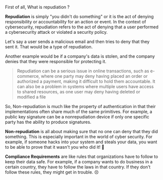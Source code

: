 First of all, What is repudiation ?

**Repudiation** is simply "you didn't do something" or it is the act of denying responsibility or accountability for an action or event. In the context of cybersecurity, repudiation refers to the act of denying that a user performed a cybersecurity attack or violated a security policy.

Let's say a user sends a malicious email and then tries to deny that they sent it. That would be a type of repudiation.  

Another example would be if a company's data is stolen, and the company denies that they were responsible for protecting it.

> Repudiation can be a serious issue in online transactions, such as e-commerce, where one party may deny having placed an order or authorized a payment, making it difficult to hold them accountable. It can also be a problem in systems where multiple users have access to shared resources, as one user may deny having deleted or modified a file

So, Non-repudiation is much like the property of authentication in that their implementations often share much of the same primitives. For example, a public key signature can be a nonrepudiation device if only one specific party has the ability to produce signatures.

**Non-repudiation** is all about making sure that no one can deny that they did something. This is especially important in the world of cyber security. For example, if someone hacks into your system and steals your data, you want to be able to prove that it wasn't you who did it! 🫣

**Compliance Requirements** are like rules that organizations have to follow to keep their data safe. For example, if a company wants to do business in a certain country, they have to follow the laws in that country. If they don't follow these rules, they might get in trouble. 😣


